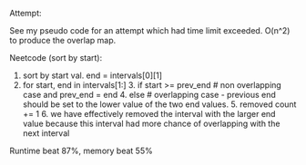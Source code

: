 Attempt:

See my pseudo code for an attempt which had time limit exceeded. O(n^2) to produce the overlap map.



Neetcode (sort by start):

1. sort by start val. end = intervals[0][1]
2. for start, end in intervals[1:]
   3. if start >= prev_end   # non overlapping case and prev_end = end
   4. else  # overlapping case - previous end should be set to the lower value of the two end values. 
      5. removed count += 1
      6. we have effectively removed the interval with the larger end value because this interval had more chance of overlapping with the next interval


Runtime beat 87%, memory beat 55% 